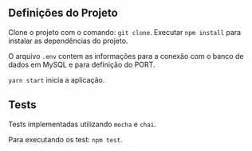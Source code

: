 ## Definições do Projeto

Clone o projeto com o comando: `git clone`.
Executar `npm install` para instalar as dependências do projeto.

O arquivo `.env` contem as informações para a conexão com o banco de dados em MySQL e para definição do PORT.

`yarn start` inicia a aplicação.

## Tests

Tests implementadas utilizando `mocha` e `chai`.

Para executando os test: `npm test`.
